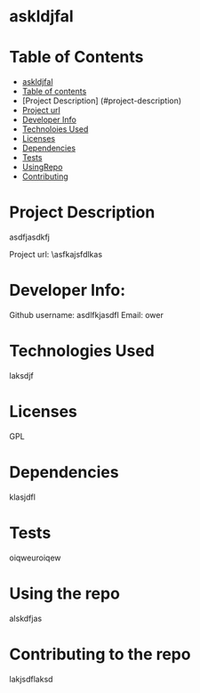 
# askldjfal

# Table of Contents
<!--ts-->
   * [askldjfal](#askldjfal)
   * [Table of contents](#table-of-contents)
   * [Project Description] (#project-description)
   * [Project url](#project-url)
   * [Developer Info](#developer-info)
   * [Technoloies Used](#technologies-used)
   * [Licenses](#licenses)
   * [Dependencies](#dependecies)
   * [Tests](#tests)
   * [UsingRepo](#using-repo)
   * [Contributing](#contributing)
<!--te-->

# Project Description
asdfjasdkfj

Project url: 
\asfkajsfdlkas
# Developer Info:

Github username: asdlfkjasdfl
Email: ower

# Technologies Used
laksdjf

# Licenses

GPL
# Dependencies
klasjdfl
# Tests
oiqweuroiqew
# Using the repo
alskdfjas
# Contributing to the repo
lakjsdflaksd

